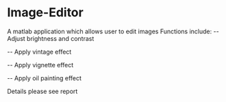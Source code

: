 # Image-Editor
A matlab application which allows user to edit images
Functions include:
-- Adjust brightness and contrast


-- Apply vintage effect


-- Apply vignette effect


-- Apply oil painting effect



Details please see report
